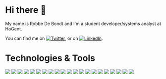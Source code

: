# Hi there 👋
My name is Robbe De Bondt and I'm a student developer/systems analyst at HoGent.

You can find me on [![Twitter][1.2]][1], or on [![LinkedIn][2.2]][2].

[1.2]: https://www.iconfinder.com/icons/104501/download/png/20 (twitter icon without padding)
[2.2]: https://www.iconfinder.com/icons/5282542/download/png/20 (LinkedIn icon without padding)

[1]: https://twitter.com/HackedMonkey
[2]: https://www.linkedin.com/in/robbe-de-bondt-2663a31b3/
# Technologies & Tools

![](https://img.shields.io/badge/Primary_OS-Windows_11-informational?style=flat&logo=Windows&logoColor=white&color=2bbc8a)
![](https://img.shields.io/badge/Secondary_OS-Linux-informational?style=flat&logo=Linux&logoColor=white&color=2bbc8a)
![](https://img.shields.io/badge/Tertiary_OS-MacOS-informational?style=flat&logo=MacOS&logoColor=white&color=2bbc8a)
![](https://img.shields.io/badge/Editor-Intellij_IDEA-informational?style=flat&logo=IntellijIDEA&logoColor=white&color=2bbc8a)
![](https://img.shields.io/badge/Editor-PhpStorm-informational?style=flat&logo=PhpStorm&logoColor=white&color=2bbc8a)
![](https://img.shields.io/badge/Editor-VSCode-informational?style=flat&logo=VisualStudioCode&logoColor=white&color=2bbc8a)
![](https://img.shields.io/badge/Editor-PyCharm-informational?style=flat&logo=PyCharm&logoColor=white&color=2bbc8a)
![](https://img.shields.io/badge/Code-Java-informational?style=flat&logo=Java&logoColor=white&color=2bbc8a)
![](https://img.shields.io/badge/Code-Python-informational?style=flat&logo=Python&logoColor=white&color=2bbc8a)
![](https://img.shields.io/badge/Code-C-informational?style=flat&logo=C&logoColor=white&color=2bbc8a)
![](https://img.shields.io/badge/Code-C++-informational?style=flat&logo=C++&logoColor=white&color=2bbc8a)
![](https://img.shields.io/badge/Code-C%23-informational?style=flat&logo=C%23&logoColor=white&color=2bbc8a)
![](https://img.shields.io/badge/Code-HTML-informational?style=flat&logo=HTML&logoColor=white&color=2bbc8a)
![](https://img.shields.io/badge/Code-CSS-informational?style=flat&logo=CSS&logoColor=white&color=2bbc8a)
![](https://img.shields.io/badge/Code-Sass-informational?style=flat&logo=Sass&logoColor=white&color=2bbc8a)
![](https://img.shields.io/badge/Code-JavaScript-informational?style=flat&logo=JavaScript&logoColor=white&color=2bbc8a)
![](https://img.shields.io/badge/Shell-Bash-informational?style=flat&logo=gnubash&logoColor=white&color=2bbc8a)
![](https://img.shields.io/badge/Tools-PostgreSQL-informational?style=flat&logo=PostgreSQL&logoColor=white&color=2bbc8a)
![](https://img.shields.io/badge/Tools-MongoDB-informational?style=flat&logo=MongoDB&logoColor=white&color=2bbc8a)
![](https://img.shields.io/badge/Tools-Docker-informational?style=flat&logo=Docker&logoColor=white&color=2bbc8a)
![](https://img.shields.io/badge/Tools-Kubernetes-informational?style=flat&logo=Kubernetes&logoColor=white&color=2bbc8a)
